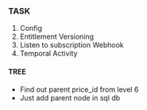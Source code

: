 


### TASK

1. Config
2. Entitlement Versioning
3. Listen to subscription Webhook
4. Temporal Activity




#### TREE


- Find out parent price_id from level 6
- Just add parent node in sql db
